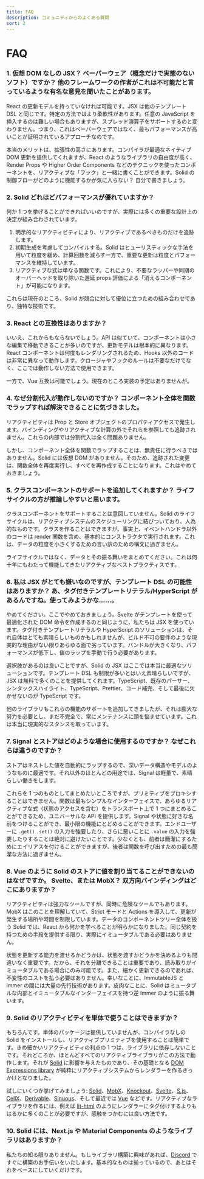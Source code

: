```yaml
---
title: FAQ
description: コミュニティからのよくある質問
sort: 2
---
```


# FAQ

### 1. 仮想 DOM なしの JSX？ ベーパーウェア（概念だけで実態のないソフト）ですか？ 他のフレームワークの作者がこれは不可能だと言っているような有名な意見を聞いたことがあります。

React の更新モデルを持っていなければ可能です。JSX は他のテンプレート DSL と同じです。特定の方法ではより柔軟性があります。任意の JavaScript を挿入するのは難しい場合もありますが、スプレッド演算子をサポートするのと変わりません。つまり、これはベーパーウェアではなく、最もパフォーマンスが高いことが証明されているアプローチなのです。

本当のメリットは、拡張性の高さにあります。コンパイラが最適なネイティブ DOM 更新を提供してくれますが、React のようなライブラリの自由度が高く、Render Props や Higher Order Components などのテクニックを使ったコンポーネントを、リアクティブな「フック」と一緒に書くことができます。Solid の制御フローがどのように機能するかが気に入らない？ 自分で書きましょう。

### 2. Solid どれほどパフォーマンスが優れていますか？

何か 1 つを挙げることができればいいのですが、実際には多くの重要な設計上の決定が組み合わされています。

1. 明示的なリアクティビティにより、リアクティブであるべきものだけを追跡します。
2. 初期生成を考慮してコンパイルする。Solid はヒューリスティックな手法を用いて粒度を緩め、計算回数を減らす一方で、重要な更新は粒度とパフォーマンスを維持しています。
3. リアクティブな式は単なる関数です。これにより、不要なラッパーや同期のオーバーヘッドを取り除いた遅延 props 評価による「消えるコンポーネント」が可能になります。

これらは現在のところ、Solid が競合に対して優位に立つための組み合わせであり、独特な技術です。

### 3. React との互換性はありますか？

いいえ、これからもならないでしょう。API は似ていて、コンポーネントは小さな編集で移動できることが多いのですが、更新モデルは根本的に異なります。React コンポーネントは何度もレンダリングされるため、Hooks 以外のコードは非常に異なって動作します。クロージャやフックのルールは不要なだけでなく、ここでは動作しない方法で使用できます。

一方で、Vue 互換は可能でしょう。現在のところ実装の予定はありませんが。

### 4. なぜ分割代入が動作しないのですか？ コンポーネント全体を関数でラップすれば解決できることに気づきました。

リアクティビティは Prop と Store オブジェクトのプロパティアクセスで発生します。バインディングやリアクティブな計算の外でそれらを参照しても追跡されません。これらの内部では分割代入は全く問題ありません。

しかし、コンポーネント全体を関数でラップすることは、無責任に行うべきではありません。Solid には仮想 DOM がありません。そのため、追跡された変更は、関数全体を再度実行し、すべてを再作成することになります。これはやめておきましょう。

### 5. クラスコンポーネントのサポートを追加してくれますか？ ライフサイクルの方が推論しやすいと思います。

クラスコンポーネントをサポートすることは意図していません。Solid のライフサイクルは、リアクティブシステムのスケジューリングに結びついており、人為的なものです。クラスを作ることはできますが、事実上、イベントハンドラ以外のコードは render 関数を含め、基本的にコンストラクタで実行されます。これは、データの粒度を小さくするための言い訳のための構文に過ぎません。

ライフサイクルではなく、データとその振る舞いをまとめてください。これは何十年にもわたって機能してきたリアクティブなベストプラクティスです。

### 6. 私は JSX がとても嫌いなのですが、テンプレート DSL の可能性はありますか？ あ、タグ付きテンプレートリテラル/HyperScript があるんですね。使ってみようかな……。

やめてください。ここでやめておきましょう。Svelte がテンプレートを使って最適化された DOM 命令を作成するのと同じように、私たちは JSX を使っています。タグ付きテンプレートリテラルや HyperScript のソリューションは、それ自体はとても素晴らしいものかもしれませんが、ビルド不可の要件のような現実的な理由がない限りあらゆる面で劣っています。バンドルが大きくなり、パフォーマンスが低下し、値のラップを手動で行う必要があります。

選択肢があるのは良いことですが、Solid の JSX はここでは本当に最適なソリューションです。テンプレート DSL も制限が多いとはいえ素晴らしいですが、JSX は無料で多くのことを提供してくれます。TypeScript、既存のパーサー、シンタックスハイライト、TypeScript、Prettier、コード補完、そして最後に欠かせないのが TypeScript です。

他のライブラリもこれらの機能のサポートを追加してきましたが、それは膨大な努力を必要とし、まだ不完全で、常にメンテナンスに頭を悩ませています。これは本当に現実的なスタンスを取っています。

### 7. Signal とストアはどのような場合に使用するのですか？ なぜこれらは違うのですか？

ストアはネストした値を自動的にラップするので、深いデータ構造やモデルのようなものに最適です。それ以外のほとんどの用途では、Signal は軽量で、素晴らしい働きをします。

これらを 1 つのものとしてまとめたいところですが、プリミティブをプロキシすることはできません。関数は最もシンプルなインターフェイスで、あらゆるリアクティブな式（状態のアクセスを含む）をトランスポート上で 1 つにまとめることができるため、ユニバーサルな API を提供します。Signal や状態に好きな名前をつけることができ、最小限の機能にとどめることができます。エンドユーザーに `.get()` `.set()` の入力を強要したり、さらに悪いことに `.value` の入力を強要したりすることは絶対に避けたいことです。少なくとも、前者は簡潔にするためにエイリアスを付けることができますが、後者は関数を呼び出すための最も簡潔な方法に過ぎません。

### 8. Vue のように Solid のストアに値を割り当てることができないのはなぜですか。 Svelte、または MobX？ 双方向バインディングはどこにありますか？

リアクティビティは強力なツールですが、同時に危険なツールでもあります。MobX はこのことを理解していて、Strict モードと Actions を導入して、更新が発生する場所や時間を制限しています。データのコンポーネントツリー全体を扱う Solid では、React から何かを学べることが明らかになりました。同じ契約を持つための手段を提供する限り、実際にイミュータブルである必要はありません。

状態を更新する能力を渡せるかどうかは、状態を渡すかどうかを決めるよりも間違いなく重要です。だから、それを分離できることは重要であり、読み取りがイミュータブルである場合にのみ可能です。また、細かく更新できるのであれば、不変性のコストを払う必要はありません。幸いなことに、ImmutableJS と Immer の間には大量の先行技術があります。皮肉なことに、Solid はミュータブルな内部とイミュータブルなインターフェイスを持つ逆 Immer のように振る舞います。

### 9. Solid のリアクティビティを単体で使うことはできますか？

もちろんです。単体のパッケージは提供していませんが、コンパイラなしの Solid をインストールし、リアクティブプリミティブを使用することは簡単です。きめ細かいリアクティビティの利点の 1 つは、ライブラリに依存しないことです。それどころか、ほとんどすべてのリアクティブライブラリがこの方法で動作します。それが [Solid](https://github.com/solidjs/solid) に影響を与えたものであり、その基礎となる [DOM Expressions library](https://github.com/ryansolid/dom-expressions) が純粋にリアクティブシステムからレンダラーを作るきっかけとなりました。

試しにいくつか挙げてみましょう: [Solid](https://github.com/solidjs/solid)、[MobX](https://github.com/mobxjs/mobx)、[Knockout](https://github.com/knockout/knockout)、[Svelte](https://github.com/sveltejs/svelte)、[S.js](https://github.com/adamhaile/S)、[CellX](https://github.com/Riim/cellx)、[Derivable](https://github.com/ds300/derivablejs)、[Sinuous](https://github.com/luwes/sinuous)、そして最近では [Vue](https://github.com/vuejs/vue) などです。リアクティブなライブラリを作るには、例えば [lit-html](https://github.com/Polymer/lit-html) のようにレンダラーにタグ付けするよりもはるかに多くのことが必要ですが、感触をつかむには良い方法です。

### 10. Solid には、Next.js や Material Components のようなライブラリはありますか？

私たちの知る限りありません。もしライブラリ構築に興味があれば、[Discord](https://discord.com/invite/solidjs) ですぐに構築のお手伝いをいたします。基本的なものは揃っているので、あとはそれをベースにしていくだけです。
